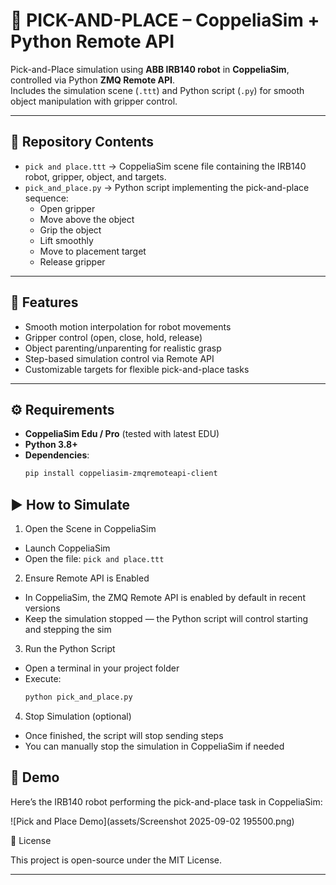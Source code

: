 
# 🤖 PICK-AND-PLACE – CoppeliaSim + Python Remote API

Pick-and-Place simulation using **ABB IRB140 robot** in **CoppeliaSim**, controlled via Python **ZMQ Remote API**.  
Includes the simulation scene (`.ttt`) and Python script (`.py`) for smooth object manipulation with gripper control.

---

## 📂 Repository Contents
- `pick and place.ttt` → CoppeliaSim scene file containing the IRB140 robot, gripper, object, and targets.
- `pick_and_place.py` → Python script implementing the pick-and-place sequence:
  - Open gripper
  - Move above the object
  - Grip the object
  - Lift smoothly
  - Move to placement target
  - Release gripper

---

## 🚀 Features
- Smooth motion interpolation for robot movements
- Gripper control (open, close, hold, release)
- Object parenting/unparenting for realistic grasp
- Step-based simulation control via Remote API
- Customizable targets for flexible pick-and-place tasks

---

## ⚙️ Requirements
- **CoppeliaSim Edu / Pro** (tested with latest EDU)
- **Python 3.8+**
- **Dependencies**:
  ```bash
  pip install coppeliasim-zmqremoteapi-client
  ````

## ▶️ How to Simulate

 1. Open the Scene in CoppeliaSim 
   - Launch CoppeliaSim 
   - Open the file: `pick and place.ttt`

 2. Ensure Remote API is Enabled 
   - In CoppeliaSim, the ZMQ Remote API is enabled by default in recent versions  
   - Keep the simulation stopped — the Python script will control starting and stepping the sim

 3. Run the Python Script
   - Open a terminal in your project folder  
   - Execute:  
     ```bash
     python pick_and_place.py
     ```

 4. Stop Simulation (optional) 
   - Once finished, the script will stop sending steps  
   - You can manually stop the simulation in CoppeliaSim if needed

## 📸 Demo

Here’s the IRB140 robot performing the pick-and-place task in CoppeliaSim:

![Pick and Place Demo](assets/Screenshot 2025-09-02 195500.png)


📜 License

This project is open-source under the MIT License.


---

